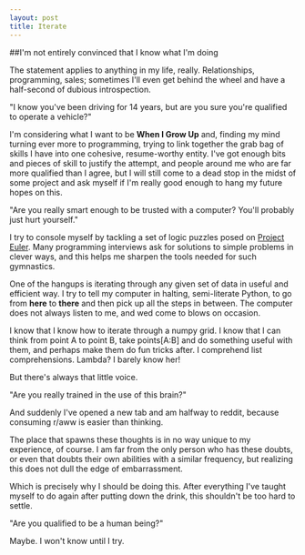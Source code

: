 ```yaml
---
layout: post
title: Iterate
---
```


##I'm not entirely convinced that I know what I'm doing

The statement applies to anything in my life, really. Relationships, programming, sales; sometimes I'll even get behind the wheel and have a half-second of dubious introspection. 

"I know you've been driving for 14 years, but are you sure you're qualified to operate a vehicle?"

I'm considering what I want to be **When I Grow Up** and, finding my mind turning ever more to programming, trying to link together the grab bag of skills I have into one cohesive, resume-worthy entity. I've got enough bits and pieces of skill to justify the attempt, and people around me who are far more qualified than I agree, but I will still come to a dead stop in the midst of some project and ask myself if I'm really good enough to hang my future hopes on this.

"Are you really smart enough to be trusted with a computer? You'll probably just hurt yourself."

I try to console myself by tackling a set of logic puzzles posed on [Project Euler](http://projecteuler.net). Many programming interviews ask for solutions to simple problems in clever ways, and this helps me sharpen the tools needed for such gymnastics. 

One of the hangups is iterating through any given set of data in useful and efficient way. I try to tell my computer in halting, semi-literate Python, to go from **here** to **there** and then pick up all the steps in between. The computer does not always listen to me, and wed come to blows on occasion. 

I know that I know how to iterate through a numpy grid. I know that I can think from point A to point B, take points[A:B] and do something useful with them, and perhaps make them do fun tricks after. I comprehend list comprehensions. Lambda? I barely know her!

But there's always that little voice. 

"Are you really trained in the use of this brain?"

And suddenly I've opened a new tab and am halfway to reddit, because consuming r/aww is easier than thinking. 

The place that spawns these thoughts is in no way unique to my experience, of course. I am far from the only person who has these doubts, or even that doubts their own abilities with a similar frequency, but realizing this does not dull the edge of embarrassment. 

Which is precisely why I should be doing this. After everything I've taught myself to do again after putting down the drink, this shouldn't be too hard to settle. 

"Are you qualified to be a human being?"

Maybe. I won't know until I try.